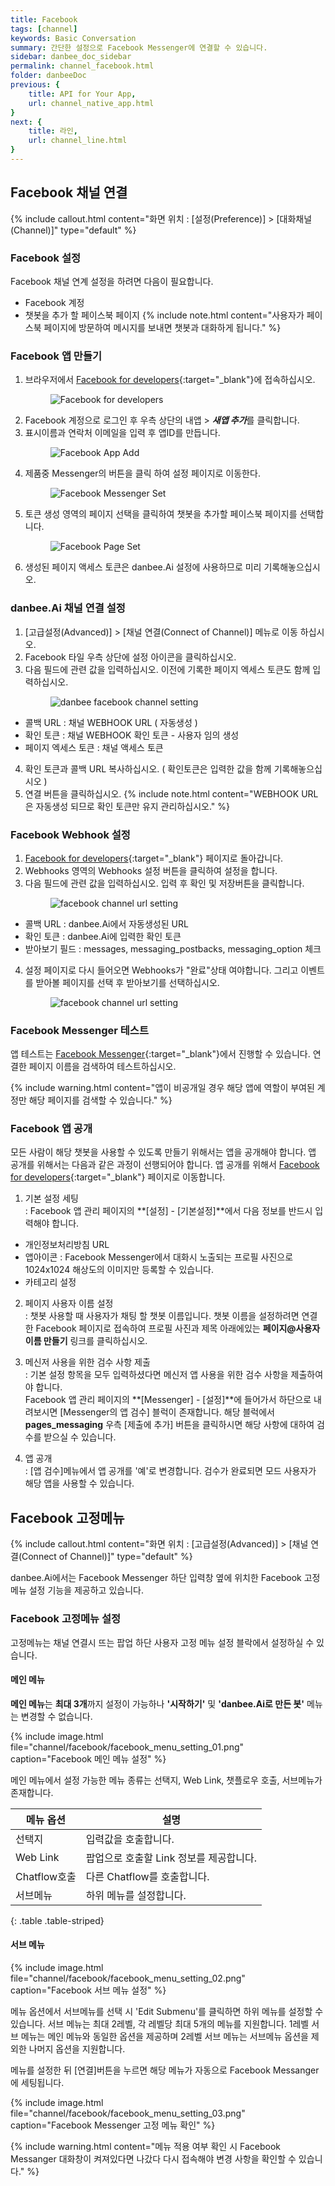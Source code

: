 ```yaml
---
title: Facebook 
tags: [channel]
keywords: Basic Conversation
summary: 간단한 설정으로 Facebook Messenger에 연결할 수 있습니다.
sidebar: danbee_doc_sidebar
permalink: channel_facebook.html
folder: danbeeDoc
previous: {
    title: API for Your App,
    url: channel_native_app.html
}
next: {
    title: 라인,
    url: channel_line.html
}
---
```


## Facebook 채널 연결 
 {% include callout.html content="화면 위치 : [설정(Preference)] > [대화채널(Channel)]" type="default" %}


### Facebook 설정
Facebook 채널 연계 설정을 하려면 다음이 필요합니다.

* Facebook 계정
* 챗봇을 추가 할 페이스북 페이지
{% include note.html content="사용자가 페이스북 페이지에 방문하여 메시지를 보내면 챗봇과 대화하게 됩니다." %}


### Facebook 앱 만들기
1. 브라우저에서 <span class="link">[Facebook for developers](https://developers.facebook.com/){:target="_blank"}</span>에 접속하십시오.<figure><img class="docimage" src="images/channel/facebook/facebook_dev_homepage.png" alt="Facebook for developers" style="max-width: 800px"></figure>
2. Facebook 계정으로 로그인 후 우측 상단의 내앱 > ***새앱 추가***를 클릭합니다.
3. 표시이름과 연락처 이메일을 입력 후 앱ID를 만듭니다.<figure><img class="docimage" src="images/channel/facebook/facebook_dev_appadd.png" alt="Facebook App Add" style="max-width: 800px"></figure>
4. 제품중 Messenger의 버튼을 클릭 하여 설정 페이지로 이동한다.<figure><img class="docimage" src="images/channel/facebook/facebook_dev_messenger_setting.png" alt="Facebook Messenger Set" style="max-width: 800px"></figure>
5. 토큰 생성 영역의 페이지 선택을 클릭하여 챗봇을 추가할 페이스북 페이지를 선택합니다.<figure><img class="docimage" src="images/channel/facebook/facebook_dev_page_setting.png" alt="Facebook Page Set" style="max-width: 800px"></figure>
6. 생성된 페이지 액세스 토큰은 danbee.Ai 설정에 사용하므로 미리 기록해놓으십시오.

### danbee.Ai 채널 연결 설정
1. [고급설정(Advanced)] > [채널 연결(Connect of Channel)] 메뉴로 이동 하십시오.
2. Facebook 타일 우측 상단에 설정 아이콘을 클릭하십시오.
3. 다음 필드에 관련 값을 입력하십시오. 이전에 기록한 페이지 엑세스 토큰도 함께 입력하십시오.<figure><img class="docimage" src="images/channel/facebook/facebook_danbee_setting.png" alt="danbee facebook channel setting" style="max-width: 800px"></figure>
  * 콜백 URL : 채널 WEBHOOK URL ( 자동생성 )
  * 확인 토큰 : 채널 WEBHOOK 확인 토큰 - 사용자 임의 생성
  * 페이지 엑세스 토큰 : 채널 액세스 토큰 
4. 확인 토큰과 콜백 URL 복사하십시오. ( 확인토큰은 입력한 값을 함께 기록해놓으십시오 )
5. 연결 버튼을 클릭하십시오.
{% include note.html content="WEBHOOK URL은 자동생성 되므로 확인 토큰만 유지 관리하십시오." %}

### Facebook Webhook 설정 
1. <span class="link">[Facebook for developers](https://developers.facebook.com/){:target="_blank"}</span> 페이지로 돌아갑니다. 
2. Webhooks 영역의 Webhooks 설정 버튼을 클릭하여 설정을 합니다. 
3. 다음 필드에 관련 값을 입력하십시오. 입력 후 확인 및 저장버튼을 클릭합니다.<figure><img class="docimage" src="images/channel/facebook/facebook_channel_webhook_setting.png" alt="facebook channel url setting" style="max-width: 800px"></figure>
  * 콜백 URL : danbee.Ai에서 자동생성된 URL
  * 확인 토큰 : danbee.Ai에 입력한 확인 토큰 
  * 받아보기 필드 : messages, messaging_postbacks, messaging_option 체크 
4. 설정 페이지로 다시 들어오면 Webhooks가 "완료"상태 여야합니다. 그리고 이벤트를 받아볼 페이지를 선택 후 받아보기를 선택하십시오.<figure><img class="docimage" src="images/channel/facebook/facebook_channel_webhook_setting1.png" alt="facebook channel url setting" style="max-width: 800px"></figure>

### Facebook Messenger 테스트

앱 테스트는 <span class="link">[Facebook Messenger](https://www.messenger.com){:target="_blank"}</span>에서 진행할 수 있습니다. 연결한 페이지 이름을 검색하여 테스트하십시오.

{% include warning.html content="앱이 비공개일 경우 해당 앱에 역할이 부여된 계정만 해당 페이지를 검색할 수 있습니다." %}


### Facebook 앱 공개

모든 사람이 해당 챗봇을 사용할 수 있도록 만들기 위해서는 앱을 공개해야 합니다. 앱 공개를 위해서는 다음과 같은 과정이 선행되어야 합니다. 앱 공개를 위해서 <span class="link">[Facebook for developers](https://developers.facebook.com/){:target="_blank"}</span> 페이지로 이동합니다.

1. 기본 설정 세팅<br/>
  : Facebook 앱 관리 페이지의 **[설정] - [기본설정]**에서 다음 정보를 반드시 입력해야 합니다.
  - 개인정보처리방침 URL
  - 앱아이콘 : Facebook Messenger에서 대화시 노출되는 프로필 사진으로 1024x1024 해상도의 이미지만 등록할 수 있습니다.
  - 카테고리 설정

2. 페이지 사용자 이름 설정<br/>
  : 챗봇 사용할 때 사용자가 채팅 할 챗봇 이름입니다. 챗봇 이름을 설정하려면 연결한 Facebook 페이지로 접속하여 프로필 사진과 제목 아래에있는 **페이지@사용자 이름 만들기** 링크를 클릭하십시오.

3. 메신저 사용을 위한 검수 사항 제출<br/>
  : 기본 설정 항목을 모두 입력하셨다면 메신저 앱 사용을 위한 검수 사항을 제출하여야 합니다.<br/>
  Facebook 앱 관리 페이지의 **[Messenger] - [설정]**에 들어가서 하단으로 내려보시면 [Messenger의 앱 검수] 블럭이 존재합니다. 해당 블럭에서 **pages_messaging** 우측 [제출에 추가] 버튼을 클릭하시면 해당 사항에 대하여 검수를 받으실 수 있습니다.

3. 앱 공개<br/>
  : [앱 검수]메뉴에서 앱 공개를 '예'로 변경합니다. 검수가 완료되면 모드 사용자가 해당 앱을 사용할 수 있습니다. 


## Facebook 고정메뉴
{% include callout.html content="화면 위치 : [고급설정(Advanced)] > [채널 연결(Connect of Channel)]" type="default" %}

danbee.Ai에서는 Facebook Messenger 하단 입력창 옆에 위치한 Facebook 고정메뉴 설정 기능을 제공하고 있습니다.

### Facebook 고정메뉴 설정

고정메뉴는 채널 연결시 뜨는 팝업 하단 사용자 고정 메뉴 설정 블락에서 설정하실 수 있습니다.

#### 메인 메뉴
**메인 메뉴**는 **최대 3개**까지 설정이 가능하나 **'시작하기'** 및 **'danbee.Ai로 만든 봇'** 메뉴는 변경할 수 없습니다.<br/>

{% include image.html file="channel/facebook/facebook_menu_setting_01.png"  caption="Facebook 메인 메뉴 설정" %} 

메인 메뉴에서 설정 가능한 메뉴 종류는 선택지, Web Link, 챗플로우 호출, 서브메뉴가 존재합니다.

| 메뉴 옵션 | 설명 | 
|--------|-------|
| 선택지 | 입력값을 호출합니다. |
| Web Link | 팝업으로 호출할 Link 정보를 제공합니다. |
| Chatflow호출 | 다른 Chatflow를 호출합니다. |
| 서브메뉴 | 하위 메뉴를 설정합니다. |
{: .table .table-striped}

#### 서브 메뉴

{% include image.html file="channel/facebook/facebook_menu_setting_02.png"  caption="Facebook 서브 메뉴 설정" %} 

메뉴 옵션에서 서브메뉴를 선택 시 'Edit Submenu'를 클릭하면 하위 메뉴를 설정할 수 있습니다. 서브 메뉴는 최대 2레벨, 각 레벨당 최대 5개의 메뉴를 지원합니다. 1레벨 서브 메뉴는 메인 메뉴와 동일한 옵션을 제공하며 2레벨 서브 메뉴는 서브메뉴 옵션을 제외한 나머지 옵션을 지원합니다.<br/>

메뉴를 설정한 뒤 [연결]버튼을 누르면 해당 메뉴가 자동으로 Facebook Messanger에 세팅됩니다.

{% include image.html file="channel/facebook/facebook_menu_setting_03.png"  caption="Facebook Messenger 고정 메뉴 확인" %}

{% include warning.html content="메뉴 적용 여부 확인 시 Facebook Messanger 대화창이 켜져있다면 나갔다 다시 접속해야 변경 사항을 확인할 수 있습니다." %}



